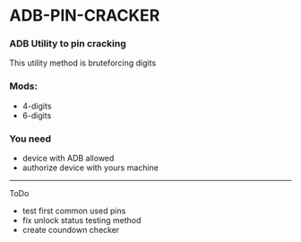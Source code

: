 # ADB-PIN-CRACKER
### ADB Utility to pin cracking
  
This utility method is bruteforcing digits  

### Mods:  
  - 4-digits  
  - 6-digits  
  
### You need  
 - device with ADB allowed  
 - authorize device with yours machine  

---
ToDo
  - test first common used pins
  - fix unlock status testing method
  - create coundown checker
